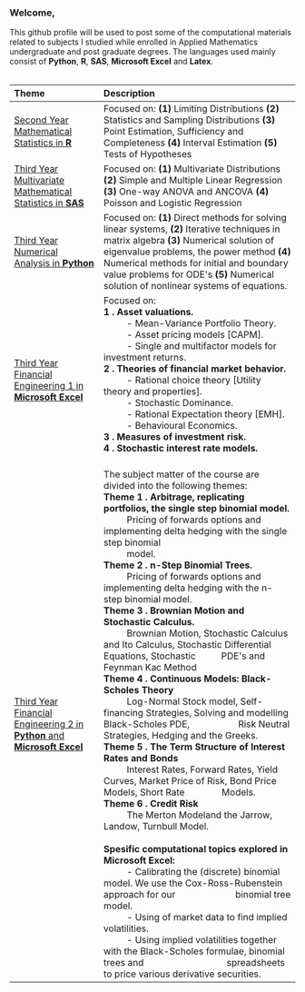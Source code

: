### Welcome,

This github profile will be used to post some of the computational materials related to subjects I studied while enrolled in Applied Mathematics undergraduate and post graduate degrees. The languages used mainly consist of <b>Python</b>, <b>R</b>, <b>SAS</b>, <b>Microsoft Excel</b> and <b>Latex</b>.<br><br>


| Theme      | Description |
| :-----        |    :----   |  
| <a href='https://github.com/jwGreeff/Second-Year-Mathematical-Statistics-in-R'>Second Year Mathematical Statistics in <b>R</b></a>      | Focused on: <b>(1)</b> Limiting Distributions <b>(2)</b> Statistics and Sampling Distributions <b>(3)</b> Point Estimation, Sufficiency and Completeness <b>(4)</b> Interval Estimation <b>(5)</b> Tests of Hypotheses      |
| <a href='https://github.com/jwGreeff/Third-Year-Multivariate-Mathematical-Statistics-in-SAS'>Third Year Multivariate Mathematical Statistics in <b>SAS</b></a>   | Focused on: <b>(1)</b> Multivariate Distributions <b>(2)</b> Simple and Multiple Linear Regression <b>(3)</b> One-way ANOVA and ANCOVA <b>(4)</b> Poisson and Logistic Regression | 
| <a href='https://github.com/jwGreeff/Third-Year-Numerical-Analysis-in-Python'>Third Year Numerical Analysis in <b>Python</b></a>  | Focused on: <b>(1)</b> Direct methods for solving linear systems, <b>(2)</b> Iterative techniques in matrix algebra <b>(3)</b> Numerical solution of eigenvalue problems, the power method <b>(4)</b> Numerical methods for initial and boundary value problems for ODE's <b>(5)</b> Numerical solution of nonlinear systems of equations.        | 
| <a href='https://github.com/jwGreeff/Third-Year-Financial-Engineering-1-in-Microsoft-Excel'>Third Year Financial Engineering 1 in <b>Microsoft Excel</b></a> | Focused on:<br><b>1 . Asset valuations.</b> <br>&emsp; &emsp; - Mean-Variance Portfolio Theory. <br>&emsp; &emsp; - Asset pricing models [CAPM]. <br>&emsp; &emsp; - Single and multifactor models for investment returns. <br><b>2 . Theories of financial market behavior. </b><br>&emsp; &emsp; - Rational choice theory [Utility theory and properties]. <br>&emsp; &emsp; - Stochastic Dominance. <br>&emsp; &emsp; - Rational Expectation theory [EMH]. <br>&emsp; &emsp; - Behavioural Economics. <br><b>3 . Measures of investment risk.</b> <br><b>4 . Stochastic interest rate models.</b> <br><br>     | 
| <a href='https://github.com/jwGreeff/Third-Year-Financial-Engineering-2-in-Python-and-Microsoft-Excel'>Third Year Financial Engineering 2 in <b>Python</b> and <b>Microsoft Excel</b></a>  | The subject matter of the course are divided into the following themes:<br><b>Theme 1 . Arbitrage, replicating portfolios, the single step  binomial model.</b> <br>&emsp; &emsp; Pricing of forwards options and implementing delta hedging with the single step binomial <br>&emsp; &emsp; model. <br><b>Theme 2 . n-Step Binomial Trees. </b><br>&emsp; &emsp; Pricing of forwards options and implementing delta hedging with the n-step binomial model. <br><b>Theme 3 . Brownian Motion and Stochastic Calculus.</b> <br>&emsp; &emsp; Brownian Motion, Stochastic Calculus and Ito Calculus, Stochastic Differential Equations, Stochastic &emsp; &emsp; PDE's and Feynman Kac Method <br><b>Theme 4 . Continuous Models: Black-Scholes Theory</b><br>&emsp; &emsp; Log-Normal Stock model, Self-financing Strategies, Solving and modelling Black-Scholes PDE, &emsp; &emsp; &emsp; &emsp; Risk Neutral Strategies, Hedging and the Greeks. <br><b>Theme 5 . The Term Structure of Interest Rates and Bonds</b> <br> &emsp; &emsp; Interest Rates, Forward Rates, Yield Curves, Market Price of Risk, Bond Price Models, Short Rate &emsp; &emsp; &emsp; Models. <br><b>Theme 6 . Credit Risk</b> <br> &emsp; &emsp; The Merton Modeland the Jarrow, Landow, Turnbull Model. <br><br><b>Spesific computational topics explored in Microsoft Excel:</b><br>&emsp; &emsp; - Calibrating the (discrete) binomial model. We use the Cox-Ross-Rubenstein approach for our &emsp; &emsp; &emsp; &emsp; &emsp; binomial tree model.<br>&emsp; &emsp; - Using of market data to find implied volatilities.<br>&emsp; &emsp; - Using implied volatilities together with the Black-Scholes formulae, binomial trees and &emsp; &emsp; &emsp; &emsp; &emsp; &emsp; &emsp; spreadsheets to price various derivative securities.| 

